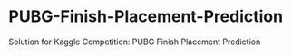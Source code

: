 # PUBG-Finish-Placement-Prediction
Solution for Kaggle Competition: PUBG Finish Placement Prediction
